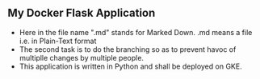 ## My Docker Flask Application
- Here in the file name ".md" stands for Marked Down. .md means a file i.e. in Plain-Text format
- The second task is to do the branching so as to prevent havoc of multiplle changes by multiple people.
- This application is written in Python and shall be deployed on GKE.
